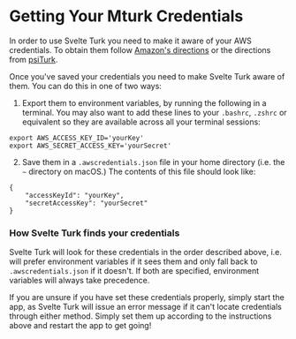 # Getting Your Mturk Credentials

In order to use Svelte Turk you need to make it aware of your AWS credentials. To obtain them follow [Amazon's directions](https://docs.aws.amazon.com/sdk-for-javascript/v2/developer-guide/getting-your-credentials.html) or the directions from [psiTurk](https://psiturk.readthedocs.io/en/stable/amt_setup.html#obtaining-aws-credentials). 

Once you've saved your credentials you need to make Svelte Turk aware of them. You can do this in one of two ways:

1. Export them to environment variables, by running the following in a terminal. You may also want to add these lines to your `.bashrc`, `.zshrc` or equivalent so they are available across all your terminal sessions:

```
export AWS_ACCESS_KEY_ID='yourKey'
export AWS_SECRET_ACCESS_KEY='yourSecret'
```

2. Save them in a `.awscredentials.json` file in your home directory (i.e. the `~` directory on macOS.) The contents of this file should look like:

```
{
    "accessKeyId": "yourKey",
    "secretAccessKey": "yourSecret"
}
```

### How Svelte Turk finds your credentials

Svelte Turk will look for these credentials in the order described above, i.e. will prefer environment variables if it sees them and only fall back to `.awscredentials.json` if it doesn't. If both are specified, environment variables will always take precedence.

If you are unsure if you have set these credentials properly, simply start the app, as Svelte Turk will issue an error message if it can't locate credentials through either method. Simply set them up according to the instructions above and restart the app to get going!